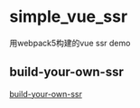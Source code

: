 # simple_vue_ssr
用webpack5构建的vue ssr demo

## build-your-own-ssr
[build-your-own-ssr](https://www.fatalerrors.org/a/4.1-build-your-own-ssr.html)